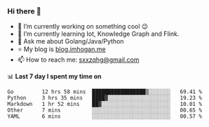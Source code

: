 ### Hi there 👋

<!--
**qihonggang/qihonggang** is a ✨ _special_ ✨ repository because its `README.md` (this file) appears on your GitHub profile.
Here are some ideas to get you started:

- 🔭 I’m currently working on ...
- 🌱 I’m currently learning ...
- 👯 I’m looking to collaborate on ...
- 🤔 I’m looking for help with ...
- 💬 Ask me about ...
- 📫 How to reach me: ...
- 😄 Pronouns: ...
- ⚡ Fun fact: ...
-->

- 🔭 I’m currently working on something cool 😉
- 🌱 I’m currently learning Iot, Knowledge Graph and Flink.
- 💬 Ask me about Golang/Java/Python
- :star: My blog is [blog.imhogan.me](http://blog.imhogan.me)
- 📫 How to reach me: sxxzqhg@gmail.com


📊 **Last 7 day I spent my time on**
<!--START_SECTION:waka-->
```text
Go         12 hrs 58 mins  █████████████████▒░░░░░░░   69.41 % 
Python     3 hrs 35 mins   ████▓░░░░░░░░░░░░░░░░░░░░   19.23 % 
Markdown   1 hr 52 mins    ██▓░░░░░░░░░░░░░░░░░░░░░░   10.01 % 
Other      7 mins          ░░░░░░░░░░░░░░░░░░░░░░░░░   00.65 % 
YAML       6 mins          ░░░░░░░░░░░░░░░░░░░░░░░░░   00.57 % 
```
<!--END_SECTION:waka-->
